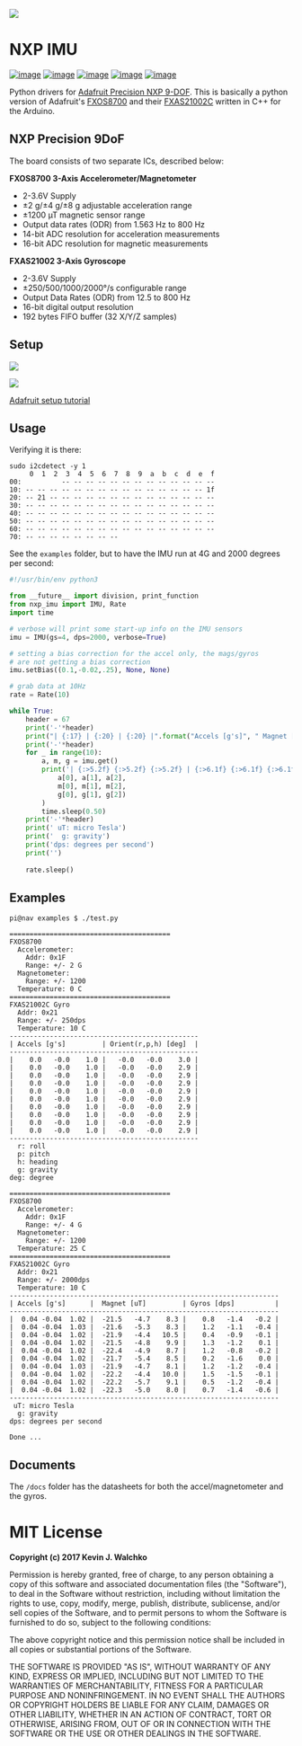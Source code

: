![](https://raw.githubusercontent.com/MomsFriendlyRobotCompany/nxp_imu/master/docs/pics/imu-iso.jpg)

# NXP IMU

[![image](https://img.shields.io/pypi/l/nxp_imu.svg)](https://github.com/MomsFriendlyRobotCompany/nxp_imu)
[![image](https://img.shields.io/pypi/pyversions/nxp_imu.svg)](https://github.com/MomsFriendlyRobotCompany/nxp_imu)
[![image](https://img.shields.io/pypi/wheel/nxp_imu.svg)](https://github.com/MomsFriendlyRobotCompany/nxp_imu)
[![image](https://img.shields.io/pypi/v/nxp_imu.svg)](https://github.com/MomsFriendlyRobotCompany/nxp_imu)
[![image](https://travis-ci.org/MomsFriendlyRobotCompany/nxp_imu.svg?branch=master)](https://travis-ci.org/MomsFriendlyRobotCompany/nxp_imu)

Python drivers for [Adafruit Precision NXP
9-DOF](https://www.adafruit.com/product/3463). This is basically a
python version of Adafruit\'s
[FXOS8700](https://github.com/adafruit/Adafruit_FXOS8700) and their
[FXAS21002C](https://github.com/adafruit/Adafruit_FXAS21002C) written in
C++ for the Arduino.

## NXP Precision 9DoF

The board consists of two separate ICs, described below:

**FXOS8700 3-Axis Accelerometer/Magnetometer**

-   2-3.6V Supply
-   ±2 g/±4 g/±8 g adjustable acceleration range
-   ±1200 µT magnetic sensor range
-   Output data rates (ODR) from 1.563 Hz to 800 Hz
-   14-bit ADC resolution for acceleration measurements
-   16-bit ADC resolution for magnetic measurements

**FXAS21002 3-Axis Gyroscope**

-   2-3.6V Supply
-   ±250/500/1000/2000°/s configurable range
-   Output Data Rates (ODR) from 12.5 to 800 Hz
-   16-bit digital output resolution
-   192 bytes FIFO buffer (32 X/Y/Z samples)

## Setup

![](https://raw.githubusercontent.com/MomsFriendlyRobotCompany/nxp_imu/master/docs/pics/imu-front.jpg)

![](https://raw.githubusercontent.com/MomsFriendlyRobotCompany/nxp_imu/master/docs/pics/imu-back.jpg)

[Adafruit setup
tutorial](https://learn.adafruit.com/nxp-precision-9dof-breakout?view=all)

## Usage

Verifying it is there:

```
sudo i2cdetect -y 1
     0  1  2  3  4  5  6  7  8  9  a  b  c  d  e  f
00:          -- -- -- -- -- -- -- -- -- -- -- -- -- 
10: -- -- -- -- -- -- -- -- -- -- -- -- -- -- -- 1f 
20: -- 21 -- -- -- -- -- -- -- -- -- -- -- -- -- -- 
30: -- -- -- -- -- -- -- -- -- -- -- -- -- -- -- -- 
40: -- -- -- -- -- -- -- -- -- -- -- -- -- -- -- -- 
50: -- -- -- -- -- -- -- -- -- -- -- -- -- -- -- -- 
60: -- -- -- -- -- -- -- -- -- -- -- -- -- -- -- -- 
70: -- -- -- -- -- -- -- --    
```

See the `examples` folder, but to have the IMU run at 4G and 2000
degrees per second:

```python
#!/usr/bin/env python3

from __future__ import division, print_function
from nxp_imu import IMU, Rate
import time

# verbose will print some start-up info on the IMU sensors
imu = IMU(gs=4, dps=2000, verbose=True)

# setting a bias correction for the accel only, the mags/gyros
# are not getting a bias correction
imu.setBias((0.1,-0.02,.25), None, None)

# grab data at 10Hz
rate = Rate(10)

while True:
    header = 67
    print('-'*header)
    print("| {:17} | {:20} | {:20} |".format("Accels [g's]", " Magnet [uT]", "Gyros [dps]"))
    print('-'*header)
    for _ in range(10):
        a, m, g = imu.get()
        print('| {:>5.2f} {:>5.2f} {:>5.2f} | {:>6.1f} {:>6.1f} {:>6.1f} | {:>6.1f} {:>6.1f} {:>6.1f} |'.format(
            a[0], a[1], a[2],
            m[0], m[1], m[2],
            g[0], g[1], g[2])
        )
        time.sleep(0.50)
    print('-'*header)
    print(' uT: micro Tesla')
    print('  g: gravity')
    print('dps: degrees per second')
    print('')
    
    rate.sleep()
```

## Examples

```
pi@nav examples $ ./test.py 

========================================
FXOS8700
  Accelerometer:
    Addr: 0x1F
    Range: +/- 2 G
  Magnetometer:
    Range: +/- 1200
  Temperature: 0 C
========================================
FXAS21002C Gyro
  Addr: 0x21
  Range: +/- 250dps
  Temperature: 10 C
-----------------------------------------------
| Accels [g's]         | Orient(r,p,h) [deg]  |
-----------------------------------------------
|    0.0   -0.0    1.0 |   -0.0   -0.0    3.0 |
|    0.0   -0.0    1.0 |   -0.0   -0.0    2.9 |
|    0.0   -0.0    1.0 |   -0.0   -0.0    2.9 |
|    0.0   -0.0    1.0 |   -0.0   -0.0    2.9 |
|    0.0   -0.0    1.0 |   -0.0   -0.0    2.9 |
|    0.0   -0.0    1.0 |   -0.0   -0.0    2.9 |
|    0.0   -0.0    1.0 |   -0.0   -0.0    2.9 |
|    0.0   -0.0    1.0 |   -0.0   -0.0    2.9 |
|    0.0   -0.0    1.0 |   -0.0   -0.0    2.9 |
|    0.0   -0.0    1.0 |   -0.0   -0.0    2.9 |
-----------------------------------------------
  r: roll
  p: pitch
  h: heading
  g: gravity
deg: degree

========================================
FXOS8700
  Accelerometer:
    Addr: 0x1F
    Range: +/- 4 G
  Magnetometer:
    Range: +/- 1200
  Temperature: 25 C
========================================
FXAS21002C Gyro
  Addr: 0x21
  Range: +/- 2000dps
  Temperature: 10 C
-------------------------------------------------------------------
| Accels [g's]      |  Magnet [uT]         | Gyros [dps]          |
-------------------------------------------------------------------
|  0.04 -0.04  1.02 |  -21.5   -4.7    8.3 |    0.8   -1.4   -0.2 |
|  0.04 -0.04  1.03 |  -21.6   -5.3    8.3 |    1.2   -1.1   -0.4 |
|  0.04 -0.04  1.02 |  -21.9   -4.4   10.5 |    0.4   -0.9   -0.1 |
|  0.04 -0.04  1.02 |  -21.5   -4.8    9.9 |    1.3   -1.2    0.1 |
|  0.04 -0.04  1.02 |  -22.4   -4.9    8.7 |    1.2   -0.8   -0.2 |
|  0.04 -0.04  1.02 |  -21.7   -5.4    8.5 |    0.2   -1.6    0.0 |
|  0.04 -0.04  1.03 |  -21.9   -4.7    8.1 |    1.2   -1.2   -0.4 |
|  0.04 -0.04  1.02 |  -22.2   -4.4   10.0 |    1.5   -1.5   -0.1 |
|  0.04 -0.04  1.02 |  -22.2   -5.7    9.1 |    0.5   -1.2   -0.4 |
|  0.04 -0.04  1.02 |  -22.3   -5.0    8.0 |    0.7   -1.4   -0.6 |
-------------------------------------------------------------------
 uT: micro Tesla
  g: gravity
dps: degrees per second

Done ...
```

## Documents

The `/docs` folder has the datasheets for both the accel/magnetometer
and the gyros.

# MIT License

**Copyright (c) 2017 Kevin J. Walchko**

Permission is hereby granted, free of charge, to any person obtaining a
copy of this software and associated documentation files (the
"Software"), to deal in the Software without restriction, including
without limitation the rights to use, copy, modify, merge, publish,
distribute, sublicense, and/or sell copies of the Software, and to
permit persons to whom the Software is furnished to do so, subject to
the following conditions:

The above copyright notice and this permission notice shall be included
in all copies or substantial portions of the Software.

THE SOFTWARE IS PROVIDED "AS IS", WITHOUT WARRANTY OF ANY KIND,
EXPRESS OR IMPLIED, INCLUDING BUT NOT LIMITED TO THE WARRANTIES OF
MERCHANTABILITY, FITNESS FOR A PARTICULAR PURPOSE AND NONINFRINGEMENT.
IN NO EVENT SHALL THE AUTHORS OR COPYRIGHT HOLDERS BE LIABLE FOR ANY
CLAIM, DAMAGES OR OTHER LIABILITY, WHETHER IN AN ACTION OF CONTRACT,
TORT OR OTHERWISE, ARISING FROM, OUT OF OR IN CONNECTION WITH THE
SOFTWARE OR THE USE OR OTHER DEALINGS IN THE SOFTWARE.

